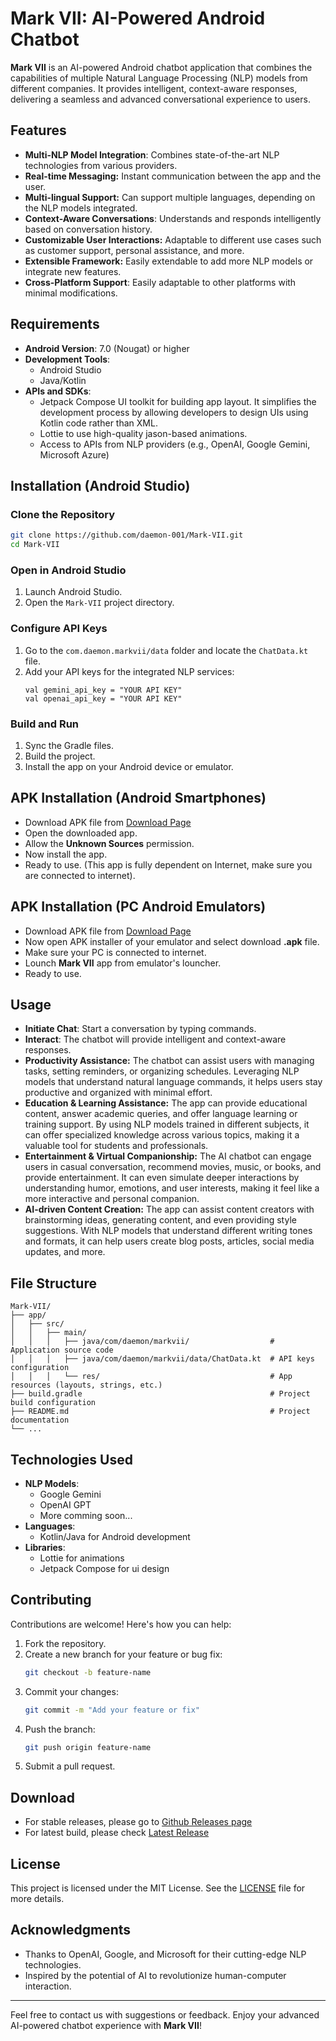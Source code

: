 # Mark VII: AI-Powered Android Chatbot

**Mark VII** is an AI-powered Android chatbot application that combines the capabilities of multiple Natural Language Processing (NLP) models from different companies. It provides intelligent, context-aware responses, delivering a seamless and advanced conversational experience to users.

## Features

- **Multi-NLP Model Integration**: Combines state-of-the-art NLP technologies from various providers.
- **Real-time Messaging:** Instant communication between the app and the user.
- **Multi-lingual Support:** Can support multiple languages, depending on the NLP models integrated.
- **Context-Aware Conversations**: Understands and responds intelligently based on conversation history.
- **Customizable User Interactions:** Adaptable to different use cases such as customer support, personal assistance, and more.
- **Extensible Framework:** Easily extendable to add more NLP models or integrate new features.
- **Cross-Platform Support**: Easily adaptable to other platforms with minimal modifications.

## Requirements

- **Android Version**: 7.0 (Nougat) or higher
- **Development Tools**:
  - Android Studio
  - Java/Kotlin
- **APIs and SDKs**:
  - Jetpack Compose UI toolkit for building app layout. It simplifies the development process by allowing developers to design UIs using Kotlin code rather than XML.
  - Lottie to use high-quality jason-based animations.
  - Access to APIs from NLP providers (e.g., OpenAI, Google Gemini, Microsoft Azure)

## Installation (Android Studio)

### Clone the Repository
```bash
git clone https://github.com/daemon-001/Mark-VII.git
cd Mark-VII
```

### Open in Android Studio
1. Launch Android Studio.
2. Open the `Mark-VII` project directory.

### Configure API Keys
1. Go to the `com.daemon.markvii/data` folder and locate the `ChatData.kt` file.
2. Add your API keys for the integrated NLP services:
   ```
   val gemini_api_key = "YOUR API KEY"
   val openai_api_key = "YOUR API KEY"
   ```

### Build and Run
1. Sync the Gradle files.
2. Build the project.
3. Install the app on your Android device or emulator.

## APK Installation (Android Smartphones)

- Download APK file from [Download Page](#download)
- Open the downloaded app.
- Allow the **Unknown Sources** permission.
- Now install the app.
- Ready to use. (This app is fully dependent on Internet, make sure you are connected to internet).


## APK Installation (PC Android Emulators)

- Download APK file from [Download Page](#download)
- Now open APK installer of your emulator and select download **.apk** file.
- Make sure your PC is connected to internet.
- Lounch **Mark VII** app from emulator's louncher.
- Ready to use.

## Usage

- **Initiate Chat**: Start a conversation by typing commands.
- **Interact**: The chatbot will provide intelligent and context-aware responses.
- **Productivity Assistance:** The chatbot can assist users with managing tasks, setting reminders, or organizing schedules. Leveraging NLP models that understand natural language commands, it helps users stay productive and organized with minimal effort.
- **Education & Learning Assistance:** The app can provide educational content, answer academic queries, and offer language learning or training support. By using NLP models trained in different subjects, it can offer specialized knowledge across various topics, making it a valuable tool for students and professionals.
- **Entertainment & Virtual Companionship:** The AI chatbot can engage users in casual conversation, recommend movies, music, or books, and provide entertainment. It can even simulate deeper interactions by understanding humor, emotions, and user interests, making it feel like a more interactive and personal companion.
- **AI-driven Content Creation:** The app can assist content creators with brainstorming ideas, generating content, and even providing style suggestions. With NLP models that understand different writing tones and formats, it can help users create blog posts, articles, social media updates, and more.


## File Structure

```plaintext
Mark-VII/
├── app/
│   ├── src/
│   │   ├── main/
│   │   │   ├── java/com/daemon/markvii/                  # Application source code
│   │   │   ├── java/com/daemon/markvii/data/ChatData.kt  # API keys configuration
│   │   │   └── res/                                      # App resources (layouts, strings, etc.)
├── build.gradle                                          # Project build configuration
├── README.md                                             # Project documentation
└── ...
```

## Technologies Used

- **NLP Models**:
  - Google Gemini
  - OpenAI GPT
  - More comming soon...
- **Languages**:
  - Kotlin/Java for Android development
- **Libraries**:
  - Lottie for animations
  - Jetpack Compose for ui design

## Contributing

Contributions are welcome! Here's how you can help:

1. Fork the repository.
2. Create a new branch for your feature or bug fix:
   ```bash
   git checkout -b feature-name
   ```
3. Commit your changes:
   ```bash
   git commit -m "Add your feature or fix"
   ```
4. Push the branch:
   ```bash
   git push origin feature-name
   ```
5. Submit a pull request.

## Download

* For stable releases, please go to [Github Releases page](https://github.com/daemon-001/Mark-VII/releases)
* For latest build, please check [Latest Release](https://github.com/daemon-001/Mark-VII/releases/latest)

## License

This project is licensed under the MIT License. See the [LICENSE](LICENSE) file for more details.

## Acknowledgments

- Thanks to OpenAI, Google, and Microsoft for their cutting-edge NLP technologies.
- Inspired by the potential of AI to revolutionize human-computer interaction.

---

Feel free to contact us with suggestions or feedback. Enjoy your advanced AI-powered chatbot experience with **Mark VII**! 

